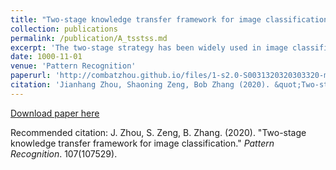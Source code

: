 ```yaml
---
title: "Two-stage knowledge transfer framework for image classification"
collection: publications
permalink: /publication/A_tsstss.md
excerpt: 'The two-stage strategy has been widely used in image classification. However, these methods barely take the classification criteria of the first stage into consideration in the second prediction stage. In this paper, we propose a novel Two-Stage Representation method (TSR), and convert it to a Single-Teacher SingleStudent (STSS) problem in our two-stage knowledge transfer framework for image classification.'
date: 1000-11-01
venue: 'Pattern Recognition'
paperurl: 'http://combatzhou.github.io/files/1-s2.0-S0031320320303320-main.pdf'
citation: 'Jianhang Zhou, Shaoning Zeng, Bob Zhang (2020). &quot;Two-stage knowledge transfer framework for image classification.&quot; <i>Pattern Recognition</i>. 107(107529).'
---
```


[Download paper here](http://combatzhou.github.io/files/TSSTSS.pdf)

Recommended citation: J. Zhou, S. Zeng, B. Zhang. (2020). &quot;Two-stage knowledge transfer framework for image classification.&quot; <i>Pattern Recognition</i>. 107(107529).
